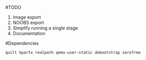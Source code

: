 #TODO

1. Image export
1. NOOBS export
1. Simplify running a single stage
1. Documentation

#Dependencies

`quilt kpartx realpath qemu-user-static debootstrap zerofree`
